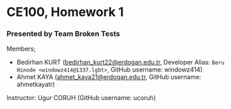 # CE100, Homework 1

### Presented by Team Broken Tests

Members;
- Bedirhan KURT (bedirhan_kurt22@erdogan.edu.tr, Developer Alias: `Beru Hinode <windowz414@1337.lgbt>`, GitHub username: windowz414)
- Ahmet KAYA (ahmet_kaya21@erdogan.edu.tr, GitHub username: ahmetkayatr)

Instructor: Ugur CORUH (GitHub username: ucoruh)
